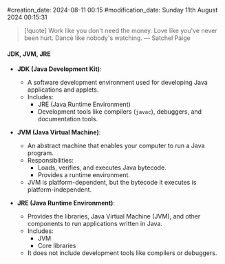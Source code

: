 #creation_date:  2024-08-11 00:15
#modification_date: Sunday 11th August 2024 00:15:31
> [!quote] Work like you don't need the money. Love like you've never been hurt. Dance like nobody's watching.
> — Satchel Paige
#### JDK, JVM, JRE

- **JDK (Java Development Kit)**:
  - A software development environment used for developing Java applications and applets.
  - Includes:
    - JRE (Java Runtime Environment)
    - Development tools like compilers (`javac`), debuggers, and documentation tools.

- **JVM (Java Virtual Machine)**:
  - An abstract machine that enables your computer to run a Java program.
  - Responsibilities:
    - Loads, verifies, and executes Java bytecode.
    - Provides a runtime environment.
  - JVM is platform-dependent, but the bytecode it executes is platform-independent.

- **JRE (Java Runtime Environment)**:
  - Provides the libraries, Java Virtual Machine (JVM), and other components to run applications written in Java.
  - Includes:
    - JVM
    - Core libraries
  - It does not include development tools like compilers or debuggers.